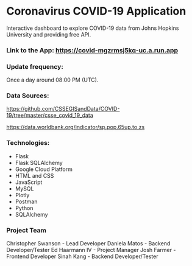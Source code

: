 # Coronavirus COVID-19 Application

Interactive dashboard to explore COVID-19 data from Johns Hopkins University and providing free API.

### Link to the App: https://covid-mgzrmsj5kq-uc.a.run.app

### Update frequency:
Once a day around 08:00 PM (UTC).

### Data Sources:
https://github.com/CSSEGISandData/COVID-19/tree/master/csse_covid_19_data

https://data.worldbank.org/indicator/sp.pop.65up.to.zs

### Technologies:
* Flask
* Flask SQLAlchemy
* Google Cloud Platform
* HTML and CSS
* JavaScript
* MySQL
* Plotly
* Postman
* Python 
* SQLAlchemy

### Project Team
Christopher Swanson - Lead Developer
Daniela Matos - Backend Developer/Tester
Ed Haarmann IV - Project Manager
Josh Farmer - Frontend Developer
Sinah Kang - Backend Developer/Tester
